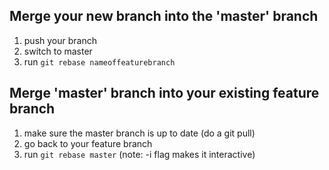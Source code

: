 ## Merge your new branch into the 'master' branch
1. push your branch
2. switch to master
3. run `git rebase nameoffeaturebranch`

## Merge 'master' branch into your existing feature branch
1. make sure the master branch is up to date (do a git pull)
2. go back to your feature branch
3. run `git rebase master` (note: -i flag makes it interactive)
